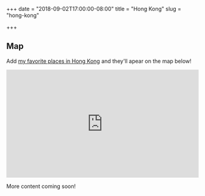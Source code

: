 +++
date = "2018-09-02T17:00:00-08:00"
title = "Hong Kong"
slug = "hong-kong"

+++

## Map

Add [my favorite places in Hong Kong](https://goo.gl/maps/7XtYbU6WyfQ2) and
they'll apear on the map below!

<div style="position: relative; padding-bottom: 56.25%; height: 0; overflow: hidden;">
  <iframe src="https://www.google.com/maps/embed/v1/place?q=hong%20kong&key=AIzaSyDLYiOj_9ow-VnEoGuZ0_4wG7K0c4vuoQo" allowfullscreen style="position: absolute; top: 0; left: 0; width: 100%; height: 100%; border:0;"></iframe>
</div>

More content coming soon!